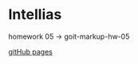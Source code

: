 # Intellias

homework 05 -> goit-markup-hw-05

[gitHub pages](https://jpee2k.github.io/goit-markup-hw-05/)
